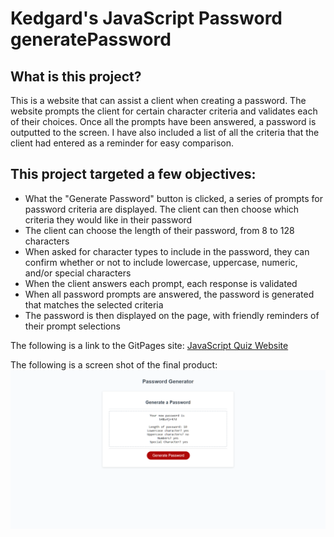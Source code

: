# Kedgard's JavaScript Password generatePassword

## What is this project?
This is a website that can assist a client when creating a password. The website prompts the client for certain character criteria and validates each of their choices. Once all the prompts have been answered, a password is outputted to the screen. I have also included a list of all the criteria that the client had entered as a reminder for easy comparison.

## This project targeted a few objectives:
* What the "Generate Password" button is clicked, a series of prompts for password criteria are displayed. The client can then choose which criteria they would like in their password
* The client can choose the length of their password, from 8 to 128 characters
* When asked for character types to include in the password, they can confirm whether or not to include lowercase, uppercase, numeric, and/or special characters 
* When the client answers each prompt, each response is validated
* When all password prompts are answered, the password is generated that matches the selected criteria
* The password is then displayed on the page, with friendly reminders of their prompt selections

The following is a link to the GitPages site:
 [JavaScript Quiz Website](https://kenny4297.github.io/Password-Generator/)

The following is a screen shot of the final product:
![Screenshot](./assets/images/javascriptquizscreenshot.png)